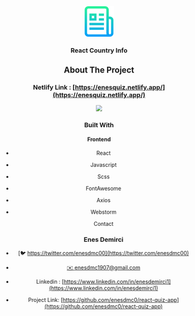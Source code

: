 


<div align="center">
  <a href="https://github.com/github_username/repo_name">
    <img src="images/logo.png" alt="Logo" width="80" height="80">
  </a>
<h3 align="center">React Country Info</h3>




## About The Project

### Netlify Link :  [https://enesquiz.netlify.app/](https://enesquiz.netlify.app/)



![][img-1]





### Built With

#### Frontend

* React

* Javascript

* Scss

* FontAwesome

* Axios

* Webstorm

  

  

  Contact

  ### Enes Demirci

- [🐦 https://twitter.com/enesdmc00](https://twitter.com/enesdmc00) 

- [ ✉️ enesdmc1907@gmail.com]()

- Linkedin : [https://www.linkedin.com/in/enesdemirci1](https://www.linkedin.com/in/enesdemirci1)

- Project Link: [https://github.com/enesdmc0/react-quiz-app](https://github.com/enesdmc0/react-quiz-app)

  

[img-1]: images/quiz1.png
